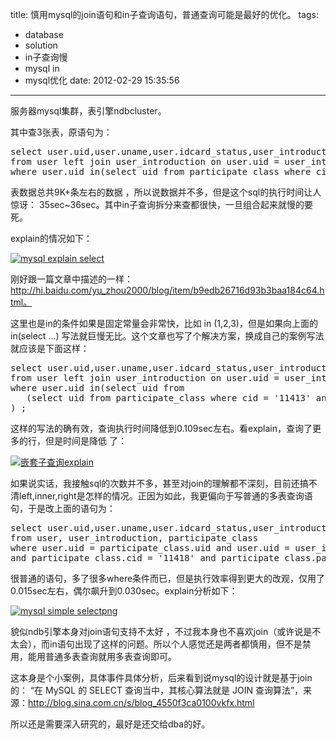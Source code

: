 title: 慎用mysql的join语句和in子查询语句，普通查询可能是最好的优化。
tags:
  - database
  - solution
  - in子查询慢
  - mysql in
  - mysql优化
date: 2012-02-29 15:35:56
---

服务器mysql集群，表引擎ndbcluster。

其中查3张表，原语句为：

<pre class="brush:sql">select user.uid,user.uname,user.idcard_status,user_introduction.user_pic
from user left join user_introduction on user.uid = user_introduction.uid
where user.uid in(select uid from participate_class where cid = '11428' and paystatus = 1) ;</pre>

表数据总共9K+条左右的数据 ，所以说数据并不多，但是这个sql的执行时间让人惊讶： 35sec~36sec。其中in子查询拆分来查都很快，一旦组合起来就慢的要死。

<span id="more-616"></span>

explain的情况如下：

[![mysql explain select](http://cssor.com/wp-content/uploads/2012/02/mysql-explain-select.png "mysql explain select")](http://cssor.com/wp-content/uploads/2012/02/mysql-explain-select.png)

刚好跟一篇文章中描述的一样：http://hi.baidu.com/yu_zhou2000/blog/item/b9edb26716d93b3baa184c64.html。

这里也是in的条件如果是固定常量会非常快，比如 in (1,2,3)，但是如果向上面的in(select &#8230;) 写法就巨慢无比。这个文章也写了个解决方案，换成自己的案例写法就应该是下面这样：

<pre class="brush:sql">select user.uid,user.uname,user.idcard_status,user_introduction.user_pic
from user left join user_introduction on user.uid = user_introduction.uid
where user.uid in(select uid from
   (select uid from participate_class where cid = '11413' and paystatus = 1) as tbl
) ;</pre>

这样的写法的确有效，查询执行时间降低到0.109sec左右。看explain，查询了更多的行，但是时间是降低 了：

[![](http://cssor.com/wp-content/uploads/2012/02/sub-join-explain-300x53.png "嵌套子查询explain")](http://cssor.com/wp-content/uploads/2012/02/sub-join-explain.png)

如果说实话，我接触sql的次数并不多，甚至对join的理解都不深刻，目前还搞不清left,inner,right是怎样的情况。正因为如此，我更偏向于写普通的多表查询语句，于是改上面的语句为：

<pre class="brush:sql">select user.uid,user.uname,user.idcard_status,user_introduction.user_pic
from user, user_introduction, participate_class
where user.uid = participate_class.uid and user.uid = user_introduction.uid
and participate_class.cid = '11418' and participate_class.paystatus = 1 ;</pre>

很普通的语句，多了很多where条件而已，但是执行效率得到更大的改观，仅用了0.015sec左右，偶尔飙升到0.030sec。explain分析如下：

[![](http://cssor.com/wp-content/uploads/2012/02/mysql-simple-selectpng.png "mysql simple selectpng")](http://cssor.com/wp-content/uploads/2012/02/mysql-simple-selectpng.png)

貌似ndb引擎本身对join语句支持不太好 ，不过我本身也不喜欢join（或许说是不太会），而in语句出现了这样的问题。所以个人感觉还是两者都慎用，但不是禁用，能用普通多表查询就用多表查询即可。

这本身是个小案例，具体事件具体分析，后来看到说mysql的设计就是基于join的： “在 MySQL 的 SELECT 查询当中，其核心算法就是 JOIN 查询算法”，来源：http://blog.sina.com.cn/s/blog_4550f3ca0100vkfx.html

所以还是需要深入研究的，最好是还交给dba的好。
